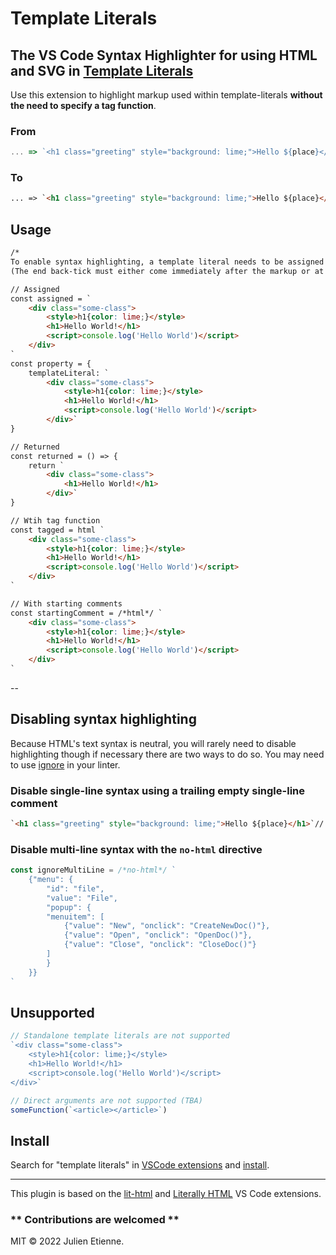 # Template Literals
## The VS Code Syntax Highlighter for using HTML and SVG in [Template Literals](https://developer.mozilla.org/en-US/docs/Web/JavaScript/Reference/Template_literals)

Use this extension to highlight markup used within template-literals **without the need to specify a tag function**.

### From 
```js
... => `<h1 class="greeting" style="background: lime;">Hello ${place}</h1>` 
```
### To
```html
... => `<h1 class="greeting" style="background: lime;">Hello ${place}</h1>`
```
## Usage
```html
/* 
To enable syntax highlighting, a template literal needs to be assigned or returned. 
(The end back-tick must either come immediately after the markup or at the start of a new line) */

// Assigned
const assigned = `
    <div class="some-class">
        <style>h1{color: lime;}</style>
        <h1>Hello World!</h1>
        <script>console.log('Hello World')</script>
    </div>
`
const property = {
    templateLiteral: `
        <div class="some-class">
            <style>h1{color: lime;}</style>
            <h1>Hello World!</h1>
            <script>console.log('Hello World')</script>
        </div>`
}

// Returned 
const returned = () => {
    return `
        <div class="some-class">
            <h1>Hello World!</h1>
        </div>`
}

// Wtih tag function 
const tagged = html `
    <div class="some-class">
        <style>h1{color: lime;}</style>
        <h1>Hello World!</h1>
        <script>console.log('Hello World')</script>
    </div>
`

// With starting comments
const startingComment = /*html*/ `
    <div class="some-class">
        <style>h1{color: lime;}</style>
        <h1>Hello World!</h1>
        <script>console.log('Hello World')</script>
    </div>
`
```

--
## Disabling syntax highlighting
Because HTML's text syntax is neutral, you will rarely need to disable highlighting though if necessary there are two ways to do so. You may need to use [ignore](https://code.visualstudio.com/learn/get-started/extensions) in your linter.

### Disable single-line syntax using a trailing empty single-line comment
```html
`<h1 class="greeting" style="background: lime;">Hello ${place}</h1>`//
```
### Disable multi-line syntax with the `no-html` directive
```js
const ignoreMultiLine = /*no-html*/ `    
    {"menu": {
        "id": "file",
        "value": "File",
        "popup": {
        "menuitem": [
            {"value": "New", "onclick": "CreateNewDoc()"},
            {"value": "Open", "onclick": "OpenDoc()"},
            {"value": "Close", "onclick": "CloseDoc()"}
        ]
        }
    }}
`
```
## Unsupported
```js
// Standalone template literals are not supported 
`<div class="some-class">
    <style>h1{color: lime;}</style>
    <h1>Hello World!</h1>
    <script>console.log('Hello World')</script>
</div>`

// Direct arguments are not supported (TBA)
someFunction(`<article></article>`)
```

## Install
Search for "template literals" in [VSCode extensions](https://marketplace.visualstudio.com/) and [install](https://code.visualstudio.com/learn/get-started/extensions).

---
This plugin is based on the [lit-html](https://github.com/mjbvz/vscode-lit-html) and [Literally HTML](https://github.com/WebReflection/vscode-literally-html) VS Code extensions.

### ** Contributions are welcomed **

MIT © 2022 Julien Etienne.